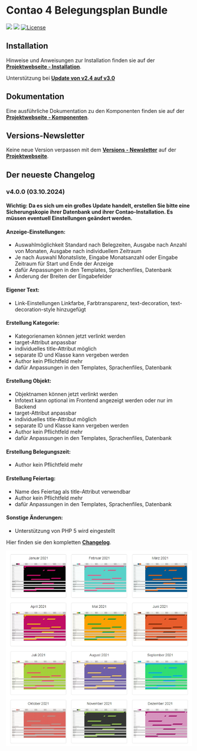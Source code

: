 # Contao 4 Belegungsplan Bundle

[![](https://img.shields.io/packagist/v/mailwurm/belegungsplan-bundle.svg?style=flat-square)](https://packagist.org/packages/mailwurm/belegungsplan-bundle)
[![](https://img.shields.io/packagist/dt/mailwurm/belegungsplan-bundle.svg?style=flat-square)](https://packagist.org/packages/mailwurm/belegungsplan-bundle)
[![License](https://poser.pugx.org/mailwurm/belegungsplan-bundle/license)](//packagist.org/packages/mailwurm/belegungsplan-bundle)


## Installation
Hinweise und Anweisungen zur Installation finden sie auf der [**Projektwebseite - Installation**](https://belegungsplan-bundle.de/installation.html).

Unterstützung bei [**Update von v2.4 auf v3.0**](https://github.com/Mailwurm/belegungsplan-bundle/blob/master/docs/Update-v2-to-v3.md)

## Dokumentation
Eine ausführliche Dokumentation zu den Komponenten finden sie auf der [**Projektwebseite - Komponenten**](https://belegungsplan-bundle.de/komponenten.html).

## Versions-Newsletter
Keine neue Version verpassen mit dem [**Versions - Newsletter**](https://belegungsplan-bundle.de/versions-newsletter.html) auf der [**Projektwebseite**](https://belegungsplan-bundle.de).

## Der neueste Changelog

### v4.0.0 (03.10.2024)

#### Wichtig: Da es sich um ein großes Update handelt, erstellen Sie bitte eine Sicherungskopie ihrer Datenbank und ihrer Contao-Installation. Es müssen eventuell Einstellungen geändert werden.

#### Anzeige-Einstellungen:
- Auswahlmöglichkeit Standard nach Belegzeiten, Ausgabe nach Anzahl von Monaten, Ausgabe nach individuellem Zeitraum
- Je nach Auswahl Monatsliste, Eingabe Monatsanzahl oder Eingabe Zeitraum für Start und Ende der Anzeige
- dafür Anpassungen in den Templates, Sprachenfiles, Datenbank
- Änderung der Breiten der Eingabefelder
#### Eigener Text:
- Link-Einstellungen Linkfarbe, Farbtransparenz, text-decoration, text-decoration-style hinzugefügt
#### Erstellung Kategorie:
- Kategorienamen können jetzt verlinkt werden
- target-Attribut anpassbar
- individuelles title-Attribut möglich
- separate ID und Klasse kann vergeben werden
- Author kein Pflichtfeld mehr
- dafür Anpassungen in den Templates, Sprachenfiles, Datenbank
#### Erstellung Objekt:
- Objektnamen können jetzt verlinkt werden
- Infotext kann optional im Frontend angezeigt werden oder nur im Backend
- target-Attribut anpassbar
- individuelles title-Attribut möglich
- separate ID und Klasse kann vergeben werden
- Author kein Pflichtfeld mehr
- dafür Anpassungen in den Templates, Sprachenfiles, Datenbank
#### Erstellung Belegungszeit:
- Author kein Pflichtfeld mehr
#### Erstellung Feiertag:
- Name des Feiertag als title-Attribut verwendbar
- Author kein Pflichtfeld mehr
- dafür Anpassungen in den Templates, Sprachenfiles, Datenbank
#### Sonstige Änderungen:
- Unterstützung von PHP 5 wird eingestellt

Hier finden sie den kompletten [**Changelog**](https://github.com/Mailwurm/belegungsplan-bundle/blob/master/CHANGELOG.md).

![Collage Belegungsplan-Bundle](https://github.com/Mailwurm/belegungsplan-bundle/blob/master/docs/img/Belegungsplan-Bundle.jpg)
